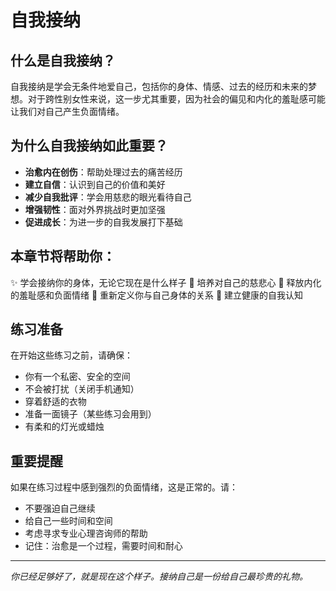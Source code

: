 # 自我接纳

## 什么是自我接纳？

自我接纳是学会无条件地爱自己，包括你的身体、情感、过去的经历和未来的梦想。对于跨性别女性来说，这一步尤其重要，因为社会的偏见和内化的羞耻感可能让我们对自己产生负面情绪。

## 为什么自我接纳如此重要？

- **治愈内在创伤**：帮助处理过去的痛苦经历
- **建立自信**：认识到自己的价值和美好
- **减少自我批评**：学会用慈悲的眼光看待自己
- **增强韧性**：面对外界挑战时更加坚强
- **促进成长**：为进一步的自我发展打下基础

## 本章节将帮助你：

✨ 学会接纳你的身体，无论它现在是什么样子
💖 培养对自己的慈悲心
🌱 释放内化的羞耻感和负面情绪
🦋 重新定义你与自己身体的关系
🌈 建立健康的自我认知

## 练习准备

在开始这些练习之前，请确保：

- 你有一个私密、安全的空间
- 不会被打扰（关闭手机通知）
- 穿着舒适的衣物
- 准备一面镜子（某些练习会用到）
- 有柔和的灯光或蜡烛

## 重要提醒

如果在练习过程中感到强烈的负面情绪，这是正常的。请：

- 不要强迫自己继续
- 给自己一些时间和空间
- 考虑寻求专业心理咨询师的帮助
- 记住：治愈是一个过程，需要时间和耐心

---

*你已经足够好了，就是现在这个样子。接纳自己是一份给自己最珍贵的礼物。*